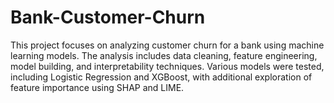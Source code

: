 # Bank-Customer-Churn
This project focuses on analyzing customer churn for a bank using machine learning models. The analysis includes data cleaning, feature engineering, model building, and interpretability techniques. Various models were tested, including Logistic Regression and XGBoost, with additional exploration of feature importance using SHAP and LIME.
